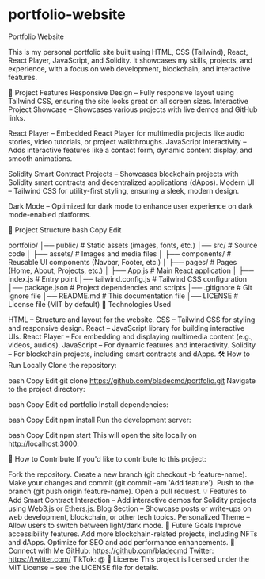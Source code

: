 # portfolio-website

Portfolio Website


This is my personal portfolio site built using HTML, CSS (Tailwind), React, React Player, JavaScript, and Solidity. It showcases my skills, projects, and experience, with a focus on web development, blockchain, and interactive features.



🚀 Project Features
Responsive Design – Fully responsive layout using Tailwind CSS, ensuring the site looks great on all screen sizes.
Interactive Project Showcase – Showcases various projects with live demos and GitHub links.

React Player – Embedded React Player for multimedia projects like audio stories, video tutorials, or project walkthroughs.
JavaScript Interactivity – Adds interactive features like a contact form, dynamic content display, and smooth animations.

Solidity Smart Contract Projects – Showcases blockchain projects with Solidity smart contracts and decentralized applications (dApps).
Modern UI – Tailwind CSS for utility-first styling, ensuring a sleek, modern design.

Dark Mode – Optimized for dark mode to enhance user experience on dark mode-enabled platforms.


📂 Project Structure
bash
Copy
Edit



portfolio/
│── public/                    # Static assets (images, fonts, etc.)
│── src/                       # Source code
│   ├── assets/                # Images and media files
│   ├── components/            # Reusable UI components (Navbar, Footer, etc.)
│   ├── pages/                 # Pages (Home, About, Projects, etc.)
│   ├── App.js                 # Main React application
│   ├── index.js               # Entry point
│── tailwind.config.js         # Tailwind CSS configuration
│── package.json               # Project dependencies and scripts
│── .gitignore                 # Git ignore file
│── README.md                  # This documentation file
│── LICENSE                    # License file (MIT by default)
📧 Technologies Used



HTML – Structure and layout for the website.
CSS – Tailwind CSS for styling and responsive design.
React – JavaScript library for building interactive UIs.
React Player – For embedding and displaying multimedia content (e.g., videos, audios).
JavaScript – For dynamic features and interactivity.
Solidity – For blockchain projects, including smart contracts and dApps.
🛠️ How to Run Locally
Clone the repository:

bash
Copy
Edit
git clone https://github.com/bladecmd/portfolio.git
Navigate to the project directory:

bash
Copy
Edit
cd portfolio
Install dependencies:

bash
Copy
Edit
npm install
Run the development server:

bash
Copy
Edit
npm start
This will open the site locally on http://localhost:3000.

📂 How to Contribute
If you'd like to contribute to this project:

Fork the repository.
Create a new branch (git checkout -b feature-name).
Make your changes and commit (git commit -am 'Add feature').
Push to the branch (git push origin feature-name).
Open a pull request.
💡 Features to Add
Smart Contract Interaction – Add interactive demos for Solidity projects using Web3.js or Ethers.js.
Blog Section – Showcase posts or write-ups on web development, blockchain, or other tech topics.
Personalized Theme – Allow users to switch between light/dark mode.
🎯 Future Goals
Improve accessibility features.
Add more blockchain-related projects, including NFTs and dApps.
Optimize for SEO and add performance enhancements.
🔗 Connect with Me
GitHub: https://github.com/bladecmd
Twitter: https://twitter.com/
TikTok: @
📝 License
This project is licensed under the MIT License – see the LICENSE file for details.
